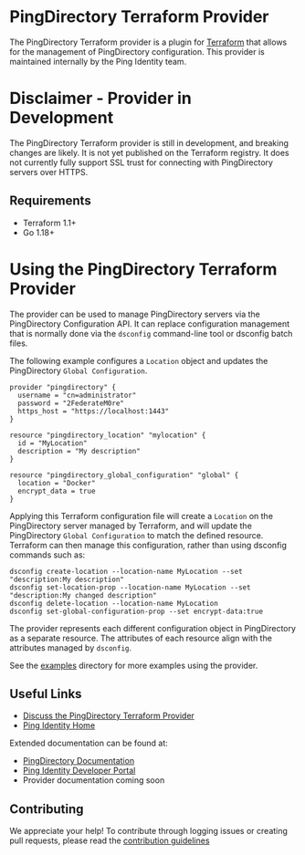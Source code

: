 # PingDirectory Terraform Provider

The PingDirectory Terraform provider is a plugin for [Terraform](https://www.terraform.io/) that allows for the management of PingDirectory configuration. This provider is maintained internally by the Ping Identity team.

# Disclaimer - Provider in Development

The PingDirectory Terraform provider is still in development, and breaking changes are likely. It is not yet published on the Terraform registry. It does not currently fully support SSL trust for connecting with PingDirectory servers over HTTPS.

## Requirements
* Terraform 1.1+
* Go 1.18+

# Using the PingDirectory Terraform Provider

The provider can be used to manage PingDirectory servers via the PingDirectory Configuration API. It can replace configuration management that is normally done via the `dsconfig` command-line tool or dsconfig batch files.

The following example configures a `Location` object and updates the PingDirectory `Global Configuration`.

```
provider "pingdirectory" {
  username = "cn=administrator"
  password = "2FederateM0re"
  https_host = "https://localhost:1443"
}

resource "pingdirectory_location" "mylocation" {
  id = "MyLocation"
  description = "My description"
}

resource "pingdirectory_global_configuration" "global" {
  location = "Docker"
  encrypt_data = true
}
```

Applying this Terraform configuration file will create a `Location` on the PingDirectory server managed by Terraform, and will update the PingDirectory `Global Configuration` to match the defined resource. Terraform can then manage this configuration, rather than using dsconfig commands such as:

```
dsconfig create-location --location-name MyLocation --set "description:My description"
dsconfig set-location-prop --location-name MyLocation --set "description:My changed description"
dsconfig delete-location --location-name MyLocation
dsconfig set-global-configuration-prop --set encrypt-data:true
```

The provider represents each different configuration object in PingDirectory as a separate resource. The attributes of each resource align with the attributes managed by `dsconfig`.

See the [examples](examples/) directory for more examples using the provider.

## Useful Links

* [Discuss the PingDirectory Terraform Provider](https://support.pingidentity.com/s/topic/0TO1W000000IF30WAG/pingdevops)
* [Ping Identity Home](https://www.pingidentity.com/en.html)

Extended documentation can be found at:
* [PingDirectory Documentation](https://docs.pingidentity.com/r/en-us/pingdirectory-92/pd_ds_landing_page)
* [Ping Identity Developer Portal](https://developer.pingidentity.com/en.html)
* Provider documentation coming soon

## Contributing

We appreciate your help! To contribute through logging issues or creating pull requests, please read the [contribution guidelines](CONTRIBUTING.md)
